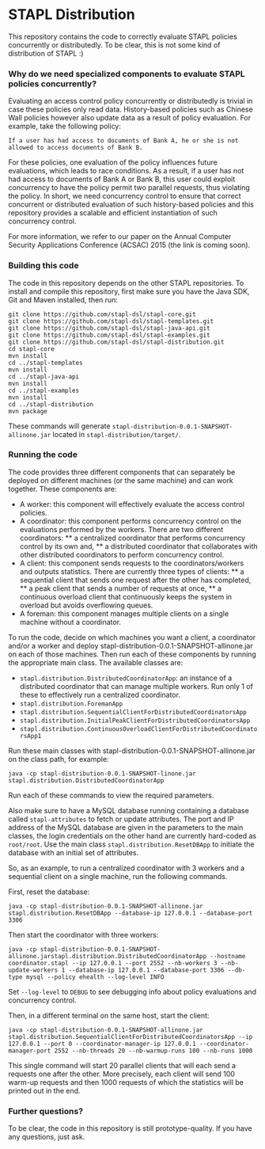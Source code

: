 # STAPL Distribution

This repository contains the code to correctly evaluate STAPL policies concurrently or distributedly. To be clear, this is not some kind of distribution of STAPL :)

### Why do we need specialized components to evaluate STAPL policies concurrently?

Evaluating an access control policy concurrently or distributedly is trivial in case these policies only read data. History-based policies such as Chinese Wall policies however also update data as a result of policy evaluation. For example, take the following policy:

```
If a user has had access to documents of Bank A, he or she is not allowed to access documents of Bank B.
```

For these policies, one evaluation of the policy influences future evaluations, which leads to race conditions. As a result, if a user has not had access to documents of Bank A or Bank B, this user could exploit concurrency to have the policy permit two parallel requests, thus violating the policy. In short, we need concurrency control to ensure that correct concurrent or distributed evaluation of such history-based policies and this repository provides a scalable and efficient instantiation of such concurrency control.

For more information, we refer to our paper on the Annual Computer Security Applications Conference (ACSAC) 2015 (the link is coming soon).

### Building this code

The code in this repository depends on the other STAPL repositories. To install and compile this repository, first make sure you have the Java SDK, Git and Maven installed, then run:

```
git clone https://github.com/stapl-dsl/stapl-core.git
git clone https://github.com/stapl-dsl/stapl-templates.git
git clone https://github.com/stapl-dsl/stapl-java-api.git
git clone https://github.com/stapl-dsl/stapl-examples.git
git clone https://github.com/stapl-dsl/stapl-distribution.git
cd stapl-core
mvn install
cd ../stapl-templates
mvn install
cd ../stapl-java-api
mvn install
cd ../stapl-examples
mvn install
cd ../stapl-distribution
mvn package
```

These commands will generate `stapl-distribution-0.0.1-SNAPSHOT-allinone.jar` located in `stapl-distribution/target/`.

### Running the code

The code provides three different components that can separately be deployed on different machines (or the same machine) and can work together. These components are:

* A worker: this component will effectively evaluate the access control policies.
* A coordinator: this component performs concurrency control on the evaluations performed by the workers. There are two different coordinators: 
** a centralized coordinator that performs concurrency control by its own and,
** a distributed coordinator that collaborates with other distributed coordinators to perform concurrency control.
* A client: this component sends requests to the coordinators/workers and outputs statistics. There are currently three types of clients: 
** a sequential client that sends one request after the other has completed,
** a peak client that sends a number of requests at once,
** a continuous overload client that continuously keeps the system in overload but avoids overflowing queues.
* A foreman: this component manages multiple clients on a single machine without a coordinator.

To run the code, decide on which machines you want a client, a coordinator and/or a worker and deploy stapl-distribution-0.0.1-SNAPSHOT-allinone.jar on each of those machines. Then run each of these components by running the appropriate main class. The available classes are:

* `stapl.distribution.DistributedCoordinatorApp`: an instance of a distributed coordinator that can manage multiple workers. Run only 1 of these to effectively run a centralized coordinator.
* `stapl.distribution.ForemanApp`
* `stapl.distribution.SequentialClientForDistributedCoordinatorsApp`
* `stapl.distribution.InitialPeakClientForDistributedCoordinatorsApp`
* `stapl.distribution.ContinuousOverloadClientForDistributedCoordinatorsApp1`

Run these main classes with stapl-distribution-0.0.1-SNAPSHOT-allinone.jar on the class path, for example:

```
java -cp stapl-distribution-0.0.1-SNAPSHOT-linone.jar stapl.distribution.DistributedCoordinatorApp
```

Run each of these commands to view the required parameters.

Also make sure to have a MySQL database running containing a database called `stapl-attributes` to fetch or update attributes. The port and IP address of the MySQL database are given in the parameters to the main classes, the login credentials on the other hand are currently hard-coded as `root/root`. Use the main class `stapl.distribution.ResetDBApp` to initiate the database with an initial set of attributes.

So, as an example, to run a centralized coordinator with 3 workers and a sequential client on a single machine, run the following commands. 

First, reset the database:

```
java -cp stapl-distribution-0.0.1-SNAPSHOT-allinone.jar stapl.distribution.ResetDBApp --database-ip 127.0.0.1 --database-port 3306
```

Then start the coordinator with three workers:

```
java -cp stapl-distribution-0.0.1-SNAPSHOT-allinone.jarstapl.distribution.DistributedCoordinatorApp --hostname coordinator.stapl --ip 127.0.0.1 --port 2552 --nb-workers 3 --nb-update-workers 1 --database-ip 127.0.0.1 --database-port 3306 --db-type mysql --policy ehealth --log-level INFO
```

Set `--log-level` to `DEBUG` to see debugging info about policy evaluations and concurrency control.

Then, in a different terminal on the same host, start the client:

```
java -cp stapl-distribution-0.0.1-SNAPSHOT-allinone.jar stapl.distribution.SequentialClientForDistributedCoordinatorsApp --ip 127.0.0.1 --port 0 --coordinator-manager-ip 127.0.0.1 --coordinator-manager-port 2552 --nb-threads 20 --nb-warmup-runs 100 --nb-runs 1000
```

This single command will start 20 parallel clients that will each send a requests one after the other. More precisely, each client will send 100 warm-up requests and then 1000 requests of which the statistics will be printed out in the end.

### Further questions?

To be clear, the code in this repository is still prototype-quality. If you have any questions, just ask.
